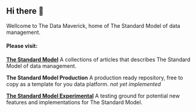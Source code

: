## Hi there 👋

Wellcome to The Data Maverick, home of The Standard Model of data management.

#### Please visit:

[**The Standard Model**](https://github.com/TheDataMaverick/TheStandardModel) A collections of articles that describes The Standard Model of data management.

**The Standard Model Production** A production ready repository, free to copy as a template for you data platform. *not yet implemented*

[**The Standard Model Experimental**](https://github.com/TheDataMaverick/TheStandardModel-Experimental) A testing ground for potential new features and implementations for The Standard Model.
